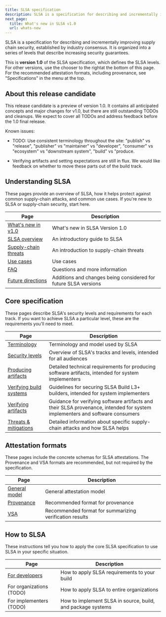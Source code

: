 ```yaml
---
title: SLSA specification
description: SLSA is a specification for describing and incrementally improving supply chain security, established by industry consensus. It is organized into a series of levels that describe increasing security guarantees. This is **version 1.0** of the SLSA specification, which defines the SLSA levels.
next_page:
  title: What's new in SLSA v1.0
  url: whats-new
---
```


SLSA is a specification for describing and incrementally improving supply chain
security, established by industry consensus. It is organized into a series of
levels that describe increasing security guarantees.

This is **version 1.0** of the SLSA specification, which defines the SLSA
levels. For other versions, use the chooser <span class="hidden md:inline">to
the right</span><span class="md:hidden">at the bottom of this page</span>. For
the recommended attestation formats, including provenance, see "Specifications"
in the menu at the top.

## About this release candidate

This release candidate is a preview of version 1.0. It contains all
anticipated concepts and major changes for v1.0, but there are still outstanding
TODOs and cleanups. We expect to cover all TODOs and address feedback before the
1.0 final release.

Known issues:

-   TODO: Use consistent terminology throughout the site: "publish" vs
    "release", "publisher" vs "maintainer" vs "developer", "consumer" vs
    "ecosystem" vs "downstream system", "build" vs "produce.

-   Verifying artifacts and setting expectations are still in flux. We would
    like feedback on whether to move these parts out of the build track.

## Understanding SLSA

These pages provide an overview of SLSA, how it helps protect against common
supply-chain attacks, and common use cases. If you're new to SLSA or supply-chain security, start here.

| Page | Description |
| ---- | --- |
| [What's new in v1.0](whats-new.md) | What's new in SLSA Version 1.0 |
| [SLSA overview](principles.md) | An introductory guide to SLSA |
| [Supply-chain threats](threats-overview) | An introduction to supply-chain threats |
| [Use cases](/use-cases) | Use cases |
| [FAQ](faq.md) | Questions and more information |
| [Future directions](future-directions.md) | Additions and changes being considered for future SLSA versions |

## Core specification

These pages describe SLSA's security levels and requirements for each track.
If you want to achieve SLSA a particular level, these are the requirements you'll need to meet.

| Page | Description |
| ---- | --- |
| [Terminology](terminology.md) | Terminology and model used by SLSA |
| [Security levels](levels.md) | Overview of SLSA's tracks and levels, intended for all audiences |
| [Producing artifacts](requirements.md) | Detailed technical requirements for producing software artifacts, intended for system implementers |
| [Verifying build systems](verifying-systems.md) | Guidelines for securing SLSA Build L3+ builders, intended for system implementers |
| [Verifying artifacts](verifying-artifacts.md) | Guidance for verifying software artifacts and their SLSA provenance, intended for system implementers and software consumers |
| [Threats & mitigations](threats.md) | Detailed information about specific supply-chain attacks and how SLSA helps |

## Attestation formats

These pages include the concrete schemas for SLSA attestations. The Provenance
and VSA formats are recommended, but not required by the specification.

| Page | Description |
| ---- | --- |
| [General model](/attestation-model) | General attestation model|
| [Provenance](/provenance/v1) | Recommended format for provenance|
| [VSA](/verification_summary/v1) | Recommended format for summarizing verification results |

## How to SLSA

These instructions tell you how to apply the core SLSA specification to use
SLSA in your specific situation.

| Page | Description |
| ---- | --- |
| [For developers](/get-started) | How to apply SLSA requirements to your build |
| For organizations (TODO) | How to apply SLSA to entire organizations|
| For implementers (TODO) | How to implement SLSA in source, build, and package systems |
